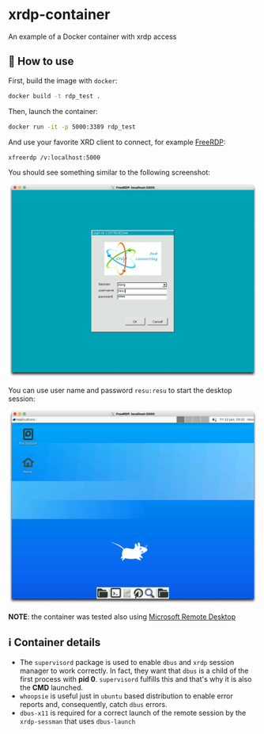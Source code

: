 # xrdp-container

An example of a Docker container with xrdp access

## :rocket: How to use

First, build the image with `docker`:

```bash
docker build -t rdp_test .
```

Then, launch the container:

```bash
docker run -it -p 5000:3389 rdp_test
```

And use your favorite XRD client to connect, for example [FreeRDP](https://github.com/FreeRDP/FreeRDP/wiki/PreBuilds):

```bash
xfreerdp /v:localhost:5000
```

You should see something similar to the following screenshot:

![FreeRDPLogin](img/FreeRDPLogin.png)

You can use user name and password `resu:resu` to start the desktop session:

![Xfce4Desktop](img/Xfce4Desktop.png)

**NOTE**: the container was tested also using [Microsoft Remote Desktop](https://www.microsoft.com/en-us/p/microsoft-remote-desktop/9wzdncrfj3ps?activetab=pivot:overviewtab)

## :information_source: Container details

* The `supervisord` package is used to enable `dbus` and `xrdp` session manager to work correctly. In fact, they want that `dbus` is a child of the first process with **pid 0**. `supervisord` fulfills this and that's why it is also the **CMD** launched.
* `whoopsie` is useful just in `ubuntu` based distribution to enable error reports and, consequently, catch `dbus` errors.
* `dbus-x11` is required for a correct launch of the remote session by the `xrdp-sessman` that uses `dbus-launch`
